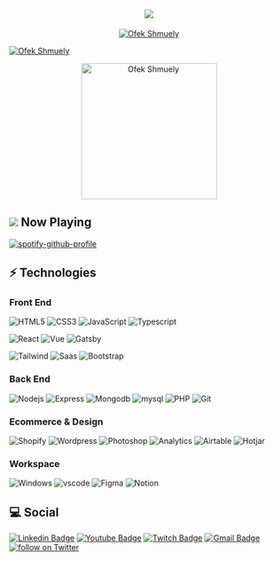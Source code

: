 
<h1 align="center"><img src="https://komarev.com/ghpvc/?username=ofekshmuely&style=plastic"/> </h1>


<p align="center">
  <a href="https://github.com/ofekshmuely/my-avatar"><img src="https://raw.githubusercontent.com/ofekshmuely/ofekshmuely/master/assets/text.png" alt="Ofek Shmuely" ></a>
</p>
<a href="https://github.com/ofekshmuely/my-avatar"><img src="https://pbs.twimg.com/profile_banners/876106701895847936/1594601562/1500x500" alt="Ofek Shmuely" ></a>
<p align="center"><a href="https://www.twitch.tv/ofeks"><img src="https://i.imgur.com/zDUODEK.png" width="245px" alt="Ofek Shmuely" ></a></p>

</p>

##  <img src="https://img.shields.io/badge/Spotify-1ED760?&style=for-the-badge&logo=spotify&logoColor=white"/> Now Playing  



[![spotify-github-profile](https://spotify-github-profile.vercel.app/api/view?uid=5e5ory0hr7zwqtqf89pwpup0j&cover_image=true&theme=novatorem&show_offline=false&bar_color=53b14f&bar_color_cover=false)](https://github.com/kittinan/spotify-github-profile)


## ⚡ Technologies
<h3>Front End</h3>

![HTML5](https://img.shields.io/badge/HTML5-E34F26?style=for-the-badge&logo=html5&logoColor=white)
![CSS3](https://img.shields.io/badge/CSS3-1572B6?style=for-the-badge&logo=css3&logoColor=white)
![JavaScript](https://img.shields.io/badge/JavaScript-F7DF1E?style=for-the-badge&logo=javascript&logoColor=black)
![Typescript](https://img.shields.io/badge/TypeScript-007ACC?style=for-the-badge&logo=typescript&logoColor=white)



![React](https://img.shields.io/badge/React-20232A?style=for-the-badge&logo=react&logoColor=61DAFB)
![Vue](https://img.shields.io/badge/Vue.js-35495E?style=for-the-badge&logo=vuedotjs&logoColor=4FC08D)
![Gatsby](https://img.shields.io/badge/Gatsby-663399?style=for-the-badge&logo=gatsby&logoColor=white)


![Tailwind](https://img.shields.io/badge/Tailwind_CSS-38B2AC?style=for-the-badge&logo=tailwind-css&logoColor=white)
![Saas](https://img.shields.io/badge/Sass-CC6699?style=for-the-badge&logo=sass&logoColor=white)
![Bootstrap](https://img.shields.io/badge/Bootstrap-563D7C?style=for-the-badge&logo=bootstrap&logoColor=white)









<h3>Back End</h3>

![Nodejs](https://img.shields.io/badge/Node.js-339933?style=for-the-badge&logo=nodedotjs&logoColor=white)
![Express](https://img.shields.io/badge/Express.js-000000?style=for-the-badge&logo=express&logoColor=white)
![Mongodb](https://img.shields.io/badge/MongoDB-4EA94B?style=for-the-badge&logo=mongodb&logoColor=white)
![mysql](https://img.shields.io/badge/MySQL-005C84?style=for-the-badge&logo=mysql&logoColor=white)
![PHP](https://img.shields.io/badge/PHP-777BB4?style=for-the-badge&logo=php&logoColor=white)
![Git](https://img.shields.io/badge/GIT-E44C30?style=for-the-badge&logo=git&logoColor=white)






<h3>Ecommerce & Design</h3>

![Shopify](https://img.shields.io/badge/shopify-8DB543?style=for-the-badge&logo=Shopify&logoColor=white)
![Wordpress](https://img.shields.io/badge/Wordpress-21759B?style=for-the-badge&logo=wordpress&logoColor=white)
![Photoshop](https://img.shields.io/badge/Adobe%20Photoshop-31A8FF?style=for-the-badge&logo=Adobe%20Photoshop&logoColor=black)
![Analytics](https://img.shields.io/badge/Google%20Analytics-E37400?style=for-the-badge&logo=google%20analytics&logoColor=white)
![Airtable](https://img.shields.io/badge/Airtable-18BFFF?style=for-the-badge&logo=Airtable&logoColor=white)
![Hotjar](https://img.shields.io/badge/hotjar-FD3A5C?style=for-the-badge&logo=hotjar&logoColor=white)



<h3>Workspace</h3>

![Windows](https://img.shields.io/badge/Windows-0078D6?style=for-the-badge&logo=windows&logoColor=white)
![vscode](https://img.shields.io/badge/VSCode-0078D4?style=for-the-badge&logo=visual%20studio%20code&logoColor=white)
![Figma](https://img.shields.io/badge/Figma-F24E1E?style=for-the-badge&logo=figma&logoColor=white)
![Notion](https://img.shields.io/badge/Notion-000000?style=for-the-badge&logo=notion&logoColor=white)






## 💻 Social

<p align="center">

[![Linkedin Badge](https://img.shields.io/badge/-Ofek%20Shmuely-blue?style=flat-square&logo=Linkedin&logoColor=white&link=https://www.linkedin.com/in/ofeks)](https://www.linkedin.com/in/ofeks/)
[![Youtube Badge](https://img.shields.io/badge/-Ofeks-darkred?style=flat-square&logo=youtube&logoColor=white&link=https://www.youtube.com/c/koolkanna)](https://www.youtube.com/ofek15)
[![Twitch Badge](https://img.shields.io/badge/-Ofeks-6441a5?style=flat-square&logo=Twitch&logoColor=white&link=https://www.twitch.tv/ofeks)](https://www.twitch.tv/ofeks)
[![Gmail Badge](https://img.shields.io/badge/-hire@ofek.xyz-c14438?style=flat-square&logo=Gmail&logoColor=white&link=mailto:hire@ofek.xyz)](mailto:hire@ofek.xyz)
<a href="https://twitter.com/intent/follow?screen_name=ofek_shmuely"> <img src="https://img.shields.io/twitter/follow/ofek_shmuely?style=social&logo=twitter" alt="follow on Twitter"></a>





 

